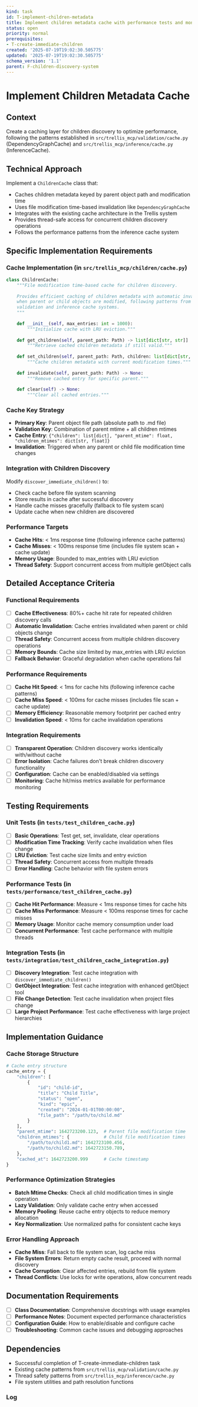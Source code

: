 ```yaml
---
kind: task
id: T-implement-children-metadata
title: Implement children metadata cache with performance tests and monitoring
status: open
priority: normal
prerequisites:
- T-create-immediate-children
created: '2025-07-19T19:02:30.505775'
updated: '2025-07-19T19:02:30.505775'
schema_version: '1.1'
parent: F-children-discovery-system
---
```

# Implement Children Metadata Cache

## Context
Create a caching layer for children discovery to optimize performance, following the patterns established in `src/trellis_mcp/validation/cache.py` (DependencyGraphCache) and `src/trellis_mcp/inference/cache.py` (InferenceCache).

## Technical Approach
Implement a `ChildrenCache` class that:
- Caches children metadata keyed by parent object path and modification time
- Uses file modification time-based invalidation like `DependencyGraphCache`
- Integrates with the existing cache architecture in the Trellis system
- Provides thread-safe access for concurrent children discovery operations
- Follows the performance patterns from the inference cache system

## Specific Implementation Requirements

### Cache Implementation (in `src/trellis_mcp/children/cache.py`)
```python
class ChildrenCache:
    """File modification time-based cache for children discovery.
    
    Provides efficient caching of children metadata with automatic invalidation
    when parent or child objects are modified, following patterns from the
    validation and inference cache systems.
    """
    
    def __init__(self, max_entries: int = 1000):
        """Initialize cache with LRU eviction."""
        
    def get_children(self, parent_path: Path) -> list[dict[str, str]] | None:
        """Retrieve cached children metadata if still valid."""
        
    def set_children(self, parent_path: Path, children: list[dict[str, str]]) -> None:
        """Cache children metadata with current modification times."""
        
    def invalidate(self, parent_path: Path) -> None:
        """Remove cached entry for specific parent."""
        
    def clear(self) -> None:
        """Clear all cached entries."""
```

### Cache Key Strategy
- **Primary Key**: Parent object file path (absolute path to .md file)
- **Validation Key**: Combination of parent mtime + all children mtimes
- **Cache Entry**: `{"children": list[dict], "parent_mtime": float, "children_mtimes": dict[str, float]}`
- **Invalidation**: Triggered when any parent or child file modification time changes

### Integration with Children Discovery
Modify `discover_immediate_children()` to:
- Check cache before file system scanning
- Store results in cache after successful discovery
- Handle cache misses gracefully (fallback to file system scan)
- Update cache when new children are discovered

### Performance Targets
- **Cache Hits**: < 1ms response time (following inference cache patterns)
- **Cache Misses**: < 100ms response time (includes file system scan + cache update)
- **Memory Usage**: Bounded to max_entries with LRU eviction
- **Thread Safety**: Support concurrent access from multiple getObject calls

## Detailed Acceptance Criteria

### Functional Requirements
- [ ] **Cache Effectiveness**: 80%+ cache hit rate for repeated children discovery calls
- [ ] **Automatic Invalidation**: Cache entries invalidated when parent or child objects change
- [ ] **Thread Safety**: Concurrent access from multiple children discovery operations
- [ ] **Memory Bounds**: Cache size limited by max_entries with LRU eviction
- [ ] **Fallback Behavior**: Graceful degradation when cache operations fail

### Performance Requirements
- [ ] **Cache Hit Speed**: < 1ms for cache hits (following inference cache patterns)
- [ ] **Cache Miss Speed**: < 100ms for cache misses (includes file scan + cache update)
- [ ] **Memory Efficiency**: Reasonable memory footprint per cached entry
- [ ] **Invalidation Speed**: < 10ms for cache invalidation operations

### Integration Requirements
- [ ] **Transparent Operation**: Children discovery works identically with/without cache
- [ ] **Error Isolation**: Cache failures don't break children discovery functionality
- [ ] **Configuration**: Cache can be enabled/disabled via settings
- [ ] **Monitoring**: Cache hit/miss metrics available for performance monitoring

## Testing Requirements

### Unit Tests (in `tests/test_children_cache.py`)
- [ ] **Basic Operations**: Test get, set, invalidate, clear operations
- [ ] **Modification Time Tracking**: Verify cache invalidation when files change
- [ ] **LRU Eviction**: Test cache size limits and entry eviction
- [ ] **Thread Safety**: Concurrent access from multiple threads
- [ ] **Error Handling**: Cache behavior with file system errors

### Performance Tests (in `tests/performance/test_children_cache.py`)
- [ ] **Cache Hit Performance**: Measure < 1ms response times for cache hits
- [ ] **Cache Miss Performance**: Measure < 100ms response times for cache misses
- [ ] **Memory Usage**: Monitor cache memory consumption under load
- [ ] **Concurrent Performance**: Test cache performance with multiple threads

### Integration Tests (in `tests/integration/test_children_cache_integration.py`)
- [ ] **Discovery Integration**: Test cache integration with `discover_immediate_children()`
- [ ] **GetObject Integration**: Test cache integration with enhanced getObject tool
- [ ] **File Change Detection**: Test cache invalidation when project files change
- [ ] **Large Project Performance**: Test cache effectiveness with large project hierarchies

## Implementation Guidance

### Cache Storage Structure
```python
# Cache entry structure
cache_entry = {
    "children": [
        {
            "id": "child-id",
            "title": "Child Title", 
            "status": "open",
            "kind": "epic",
            "created": "2024-01-01T00:00:00",
            "file_path": "/path/to/child.md"
        }
    ],
    "parent_mtime": 1642723200.123,  # Parent file modification time
    "children_mtimes": {             # Child file modification times
        "/path/to/child1.md": 1642723100.456,
        "/path/to/child2.md": 1642723150.789,
    },
    "cached_at": 1642723200.999      # Cache timestamp
}
```

### Performance Optimization Strategies
- **Batch Mtime Checks**: Check all child modification times in single operation
- **Lazy Validation**: Only validate cache entry when accessed
- **Memory Pooling**: Reuse cache entry objects to reduce memory allocation
- **Key Normalization**: Use normalized paths for consistent cache keys

### Error Handling Approach
- **Cache Miss**: Fall back to file system scan, log cache miss
- **File System Errors**: Return empty cache result, proceed with normal discovery
- **Cache Corruption**: Clear affected entries, rebuild from file system
- **Thread Conflicts**: Use locks for write operations, allow concurrent reads

## Documentation Requirements
- [ ] **Class Documentation**: Comprehensive docstrings with usage examples
- [ ] **Performance Notes**: Document expected performance characteristics
- [ ] **Configuration Guide**: How to enable/disable and configure cache
- [ ] **Troubleshooting**: Common cache issues and debugging approaches

## Dependencies
- Successful completion of T-create-immediate-children task
- Existing cache patterns from `src/trellis_mcp/validation/cache.py`
- Thread safety patterns from `src/trellis_mcp/inference/cache.py`
- File system utilities and path resolution functions

### Log

